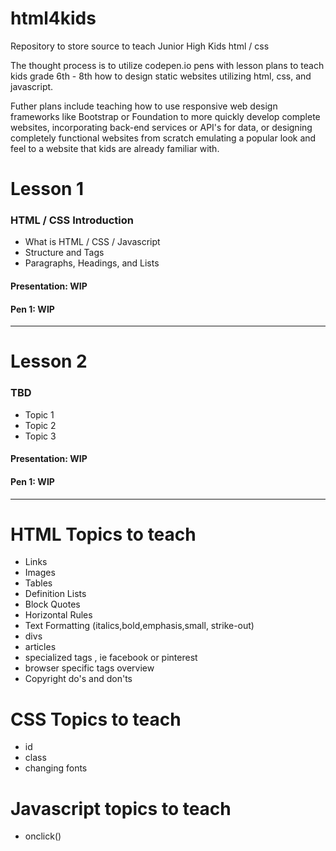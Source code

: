 # html4kids
Repository to store source to teach Junior High Kids html / css

The thought process is to utilize codepen.io pens with lesson plans to teach kids grade 6th - 8th how to design static websites utilizing html, css, and javascript.

Futher plans include teaching how to use responsive web design frameworks like Bootstrap or Foundation to more quickly develop complete websites, incorporating back-end services or API's for data, or designing completely functional websites from scratch emulating a popular look and feel to a website that kids are already familiar with.

# Lesson 1 
### HTML / CSS Introduction
* What is HTML / CSS / Javascript
* Structure and Tags
* Paragraphs, Headings, and Lists
#### Presentation: WIP
#### Pen 1: WIP
---

# Lesson 2 
### TBD
* Topic 1
* Topic 2
* Topic 3
#### Presentation: WIP
#### Pen 1: WIP
---


# HTML Topics to teach
* Links
* Images
* Tables
* Definition Lists
* Block Quotes
* Horizontal Rules
* Text Formatting (italics,bold,emphasis,small, strike-out)
* divs
* articles
* specialized tags , ie facebook or pinterest
* browser specific tags overview
* Copyright do's and don'ts

# CSS Topics to teach
* id
* class
* changing fonts

# Javascript topics to teach
* onclick()
